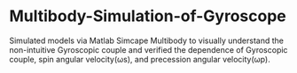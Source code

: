 # Multibody-Simulation-of-Gyroscope
Simulated models via Matlab Simcape Multibody to visually understand the non-intuitive Gyroscopic couple and verified the dependence of Gyroscopic couple, spin angular velocity(ωs), and precession angular velocity(ωp).
